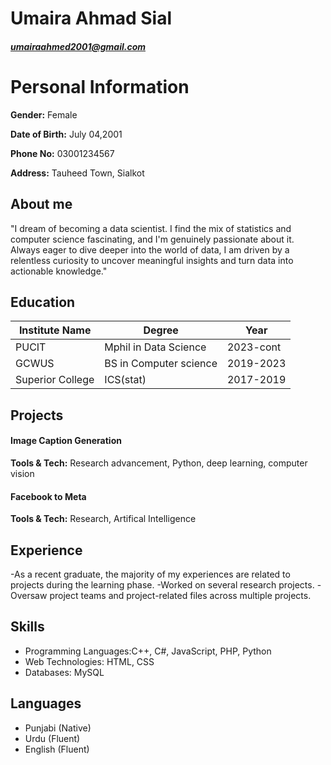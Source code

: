 # Umaira Ahmad Sial
##### umairaahmed2001@gmail.com
# Personal Information 
**Gender:** Female

**Date of Birth:** July 04,2001

**Phone No:** 03001234567

**Address:** Tauheed Town, Sialkot

## About me

"I dream of becoming a data scientist. I find the mix of statistics and computer science fascinating, and I'm genuinely passionate about it. Always eager to dive deeper into the world of data, I am driven by a relentless curiosity to uncover meaningful insights and turn data into actionable knowledge."


## Education



| Institute Name  |         Degree         |   Year    |
|-----------------|------------------------|---------- |
| PUCIT           | Mphil in Data Science  | 2023-cont |
| GCWUS           | BS in Computer science | 2019-2023 |
| Superior College| ICS(stat)              | 2017-2019 |



## Projects

#### Image Caption Generation 
**Tools & Tech:** Research advancement, Python, deep learning, computer vision 

#### Facebook to Meta
**Tools & Tech:** Research, Artifical Intelligence

## Experience

-As a recent graduate, the majority of my experiences are related to projects during the learning phase.
-Worked on several research projects.
-Oversaw project teams and project-related files across multiple projects.

## Skills

- Programming Languages:C++, C#, JavaScript, PHP, Python  
- Web Technologies: HTML, CSS 
- Databases: MySQL

## Languages

- Punjabi (Native)
- Urdu (Fluent)
- English (Fluent)


```python

```
